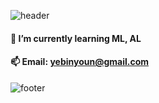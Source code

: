 
![header](https://capsule-render.vercel.app/api?type=wave&color=gradient&height=200&section=header&text=YebinY's%20Github&fontSize=40)


#### 👋 I’m currently learning ML, AL
#### 📫 Email: yebinyoun@gmail.com<div align=center>


![footer](https://capsule-render.vercel.app/api?type=wave&color=gradient&height=150&section=footer)

<!--
**yebiny/yebiny** is a ✨ _special_ ✨ repository because its `README.md` (this file) appears on your GitHub profile.


Here are some ideas to get you started:

- 🔭 I’m currently working on ...
- 👯 I’m looking to collaborate on ...
- 🤔 I’m looking for help with ...
- 💬 Ask me about ...
- 📫 How to reach me: ...
- 😄 Pronouns: ...
- ⚡ Fun fact: ...
-->
